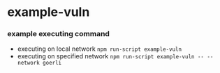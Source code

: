 # example-vuln

### example executing command
- executing on local network
    `npm run-script example-vuln`
- executing on specified network
     `npm run-script example-vuln -- --network goerli`
